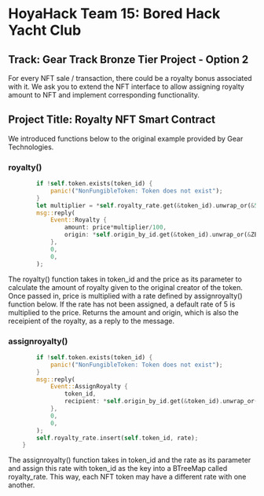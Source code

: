 # HoyaHack Team 15: Bored Hack Yacht Club

## Track: Gear Track Bronze Tier Project - Option 2
For every NFT sale / transaction, there could be a royalty bonus associated with it. We ask you to extend the NFT interface to allow assigning royalty amount to NFT and implement corresponding functionality.

## Project Title: Royalty NFT Smart Contract
We introduced functions below to the original example provided by Gear Technologies. 


### royalty()
```rust    fn royalty(&mut self, token_id: U256, price: u64) {
        if !self.token.exists(token_id) {
            panic!("NonFungibleToken: Token does not exist");
        }
        let multiplier = *self.royalty_rate.get(&token_id).unwrap_or(&5);
        msg::reply(
            Event::Royalty {
                amount: price*multiplier/100,
                origin: *self.origin_by_id.get(&token_id).unwrap_or(&ZERO_ID),
            },
            0,
            0,
        );
```
The royalty() function takes in token_id and the price as its parameter to calculate the amount of royalty given to the original creator of the token. Once passed in, price is multiplied with a rate defined by assignroyalty() function below. If the rate has not been assigned, a default rate of 5 is multiplied to the price. Returns the amount and origin, which is also the receipient of the royalty, as a reply to the message. 

### assignroyalty()
```rust     fn assignroyalty(&mut self, token_id: U256, rate: u64) {
        if !self.token.exists(token_id) {
            panic!("NonFungibleToken: Token does not exist");
        }
        msg::reply(
            Event::AssignRoyalty {
                token_id,
                recipient: *self.origin_by_id.get(&token_id).unwrap_or(&ZERO_ID),
            },
            0,
            0,
        );
        self.royalty_rate.insert(self.token_id, rate);
    }
 ```
 The assignroyalty() function takes in token_id and the rate as its parameter and assign this rate with token_id as the key into a BTreeMap called royalty_rate. This way, each NFT token may have a different rate with one another. 
